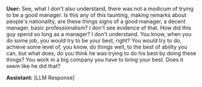 **User:**
See, what I don't also understand, there was not a modicum of trying to be a good manager. Is this any of this taunting, making remarks about people's nationality, are these things signs of a good manager, a decent manager, basic professionalism? I don't see evidence of that. How did this guy spend so long as a manager? I don't understand. You know, when you do some job, you would try to be your best, right? You would try to do, achieve some level of, you know, do things well, to the best of ability you can, but what does, do you think he was trying to do his best by doing these things? You work in a big company you have to bring your best. Does it seem like he did that?

**Assistant:**
[LLM Response]


